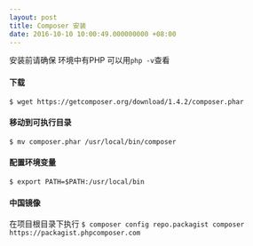 ```yaml
---
layout: post
title: Composer 安装
date: 2016-10-10 10:00:49.000000000 +08:00
---
```


安装前请确保 环境中有PHP
可以用`php -v`查看

#### 下载

`$ wget https://getcomposer.org/download/1.4.2/composer.phar`

#### 移动到可执行目录

`$ mv composer.phar /usr/local/bin/composer`


#### 配置环境变量

`$ export PATH=$PATH:/usr/local/bin`

#### 中国镜像

在项目根目录下执行
`$ composer config repo.packagist composer https://packagist.phpcomposer.com`